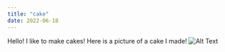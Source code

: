 ```yaml
---
title: "cake"
date: 2022-06-18
---
```

Hello! I like to make cakes! Here is a picture of a cake I made!
![Alt Text](/_posts/img/cakepicture.jpg)
